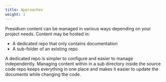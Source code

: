 ```yaml
---
title: Approaches
weight: 1
---
```


Presidium content can be managed in various ways depending on your project needs. Content may be hosted in:

- A dedicated repo that only contains documentation
- A sub-folder of an existing repo

A dedicated repo is simpler to configure and easier to manage independently. Managing content within in a sub directory 
inside the source code repo keeps everything in one place and makes it easier to update the documents while changing the
code.

